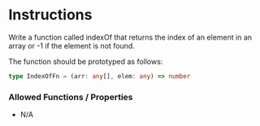 # Instructions

Write a function called indexOf that returns the index of an element in an array or -1 if the element is not found.

The function should be prototyped as follows:

```typescript
type IndexOfFn = (arr: any[], elem: any) => number
```

### Allowed Functions / Properties

- N/A
